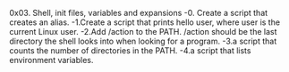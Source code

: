 0x03. Shell, init files, variables and expansions
-0. Create a script that creates an alias.
-1.Create a script that prints hello user, where user is the current Linux user.
-2.Add /action to the PATH. /action should be the last directory the shell looks into when looking for a program.
-3.a script that counts the number of directories in the PATH.
-4.a script that lists environment variables.
